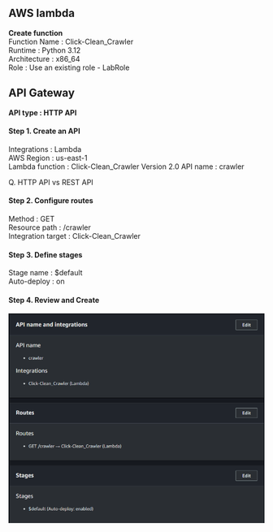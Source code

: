 ## AWS lambda

**Create function**  
Function Name : Click-Clean_Crawler  
Runtime : Python 3.12  
Architecture : x86_64  
Role : Use an existing role - LabRole  


## API Gateway
  
**API type : HTTP API**

#### Step 1. Create an API
Integrations : Lambda  
AWS Region : us-east-1  
Lambda function : Click-Clean_Crawler
Version 2.0
API name : crawler

Q. HTTP API vs REST API  

#### Step 2. Configure routes
Method : GET   
Resource path : /crawler   
Integration target : Click-Clean_Crawler  


#### Step 3. Define stages
Stage name : $default  
Auto-deploy : on

#### Step 4. Review and Create
![API Gateway](./images/api_gateway.png)
